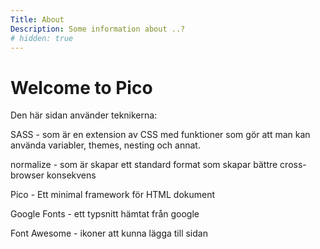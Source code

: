```yaml
---
Title: About
Description: Some information about ..?
# hidden: true
---
```


<div class="header-h1"><h1>Welcome to Pico</h1></div>


Den här sidan använder teknikerna:

SASS - som är en extension av CSS med funktioner som gör att man kan använda variabler, themes, nesting och annat.

normalize - som är skapar ett standard format som skapar bättre cross-browser konsekvens

Pico - Ett minimal framework för HTML dokument

Google Fonts - ett typsnitt hämtat från google

Font Awesome - ikoner att kunna lägga till sidan

